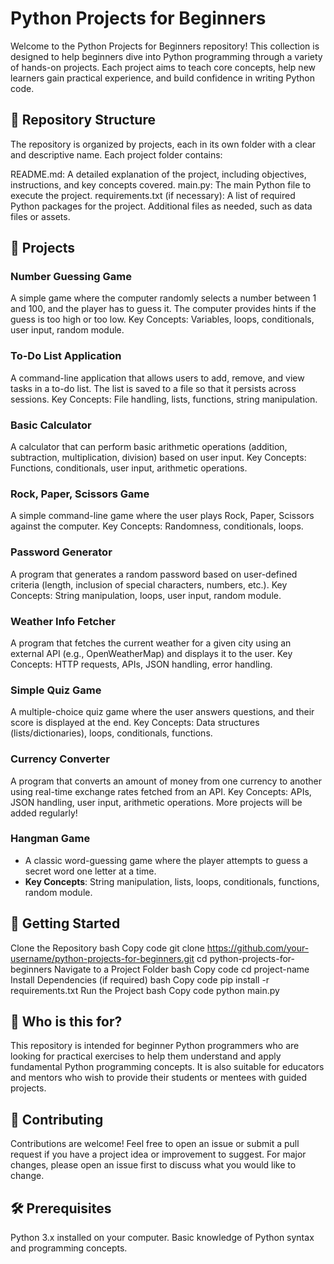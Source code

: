 # Python Projects for Beginners

Welcome to the Python Projects for Beginners repository! This collection is designed to help beginners dive into Python programming through a variety of hands-on projects. Each project aims to teach core concepts, help new learners gain practical experience, and build confidence in writing Python code.

## 📁 Repository Structure

The repository is organized by projects, each in its own folder with a clear and descriptive name. Each project folder contains:

README.md: A detailed explanation of the project, including objectives, instructions, and key concepts covered.
main.py: The main Python file to execute the project.
requirements.txt (if necessary): A list of required Python packages for the project.
Additional files as needed, such as data files or assets.
## 📝 Projects

### Number Guessing Game
A simple game where the computer randomly selects a number between 1 and 100, and the player has to guess it. The computer provides hints if the guess is too high or too low.
Key Concepts: Variables, loops, conditionals, user input, random module.
### To-Do List Application
A command-line application that allows users to add, remove, and view tasks in a to-do list. The list is saved to a file so that it persists across sessions.
Key Concepts: File handling, lists, functions, string manipulation.
### Basic Calculator
A calculator that can perform basic arithmetic operations (addition, subtraction, multiplication, division) based on user input.
Key Concepts: Functions, conditionals, user input, arithmetic operations.
### Rock, Paper, Scissors Game
A simple command-line game where the user plays Rock, Paper, Scissors against the computer.
Key Concepts: Randomness, conditionals, loops.
### Password Generator
A program that generates a random password based on user-defined criteria (length, inclusion of special characters, numbers, etc.).
Key Concepts: String manipulation, loops, user input, random module.
### Weather Info Fetcher
A program that fetches the current weather for a given city using an external API (e.g., OpenWeatherMap) and displays it to the user.
Key Concepts: HTTP requests, APIs, JSON handling, error handling.
### Simple Quiz Game
A multiple-choice quiz game where the user answers questions, and their score is displayed at the end.
Key Concepts: Data structures (lists/dictionaries), loops, conditionals, functions.
### Currency Converter
A program that converts an amount of money from one currency to another using real-time exchange rates fetched from an API.
Key Concepts: APIs, JSON handling, user input, arithmetic operations.
More projects will be added regularly!

### Hangman Game
   - A classic word-guessing game where the player attempts to guess a secret word one letter at a time.
   - **Key Concepts**: String manipulation, lists, loops, conditionals, functions, random module.

## 🚀 Getting Started

Clone the Repository
bash
Copy code
git clone https://github.com/your-username/python-projects-for-beginners.git
cd python-projects-for-beginners
Navigate to a Project Folder
bash
Copy code
cd project-name
Install Dependencies (if required)
bash
Copy code
pip install -r requirements.txt
Run the Project
bash
Copy code
python main.py
## 🌱 Who is this for?

This repository is intended for beginner Python programmers who are looking for practical exercises to help them understand and apply fundamental Python programming concepts. It is also suitable for educators and mentors who wish to provide their students or mentees with guided projects.

## 🤝 Contributing

Contributions are welcome! Feel free to open an issue or submit a pull request if you have a project idea or improvement to suggest. For major changes, please open an issue first to discuss what you would like to change.

## 🛠️ Prerequisites

Python 3.x installed on your computer.
Basic knowledge of Python syntax and programming concepts.
